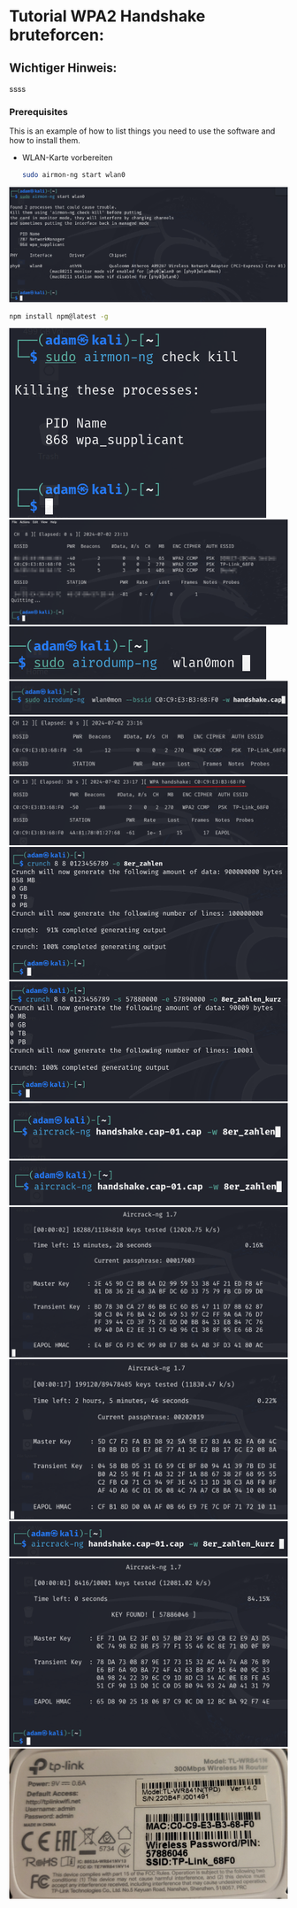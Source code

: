 # Tutorial WPA2 Handshake bruteforcen:

## Wichtiger Hinweis:
ssss
### Prerequisites

This is an example of how to list things you need to use the software and how to install them.
* WLAN-Karte vorbereiten
  ```sh
  sudo airmon-ng start wlan0 
  ```


![image](images/1.png "AA")
  ```sh
  npm install npm@latest -g
  ```

![image](images/2.png "AA")
![image](images/3.png "AA")
![image](images/4.png "AA")
![image](images/5.png "AA")
![image](images/6.png "AA")
![image](images/7.png "AA")
![image](images/8.png "AA")
![image](images/9.png "AA")
![image](images/10.png "AA")
![image](images/11.png "AA")
![image](images/12.png "AA")
![image](images/13.png "AA")
![image](images/14.png "AA")
![image](images/15.png "AA")
![image](images/16.png "AA")

